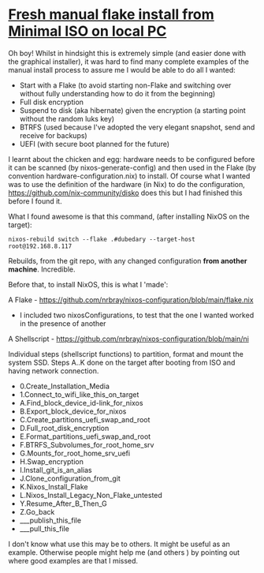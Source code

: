 # [Fresh manual flake install from Minimal ISO on local PC](https://github.com/nrbray/nixos-configuration)

Oh boy!  Whilst in hindsight this is extremely simple (and easier done with the graphical installer), it was hard to find many complete examples of the manual install process to assure me I would be able to do all I wanted:

  - Start with a Flake (to avoid starting non-Flake and switching over without fully understanding how to do it from the beginning)
  - Full disk encryption
  - Suspend to disk (aka hibernate) given the encryption (a starting point without the random luks key)
  - BTRFS (used because I've adopted the very elegant snapshot, send and receive for backups)
  - UEFI (with secure boot planned for the future)

I learnt about the chicken and egg: hardware needs to be configured before it can be scanned (by nixos-generate-config) and then used in the Flake (by convention hardware-configuration.nix) to install.  Of course what I wanted was to use the definition of the hardware (in Nix) to do the configuration, https://github.com/nix-community/disko does this but I had finished this before I found it.

What I found awesome is that this command, (after installing NixOS on the target):

```nixos-rebuild switch --flake .#dubedary --target-host root@192.168.8.117```

Rebuilds, from the git repo, with any changed configuration **from another machine**.  Incredible. 

Before that, to install NixOS, this is what I 'made':

A Flake - https://github.com/nrbray/nixos-configuration/blob/main/flake.nix

  - I included two nixosConfigurations, to test that the one I wanted worked in the presence of another  

A Shellscript - https://github.com/nrbray/nixos-configuration/blob/main/ni

Individual steps (shellscript functions) to partition, format and mount the system SSD.  Steps A..K done on the target after booting from ISO and having network connection.

  - 0.Create_Installation_Media
  - 1.Connect_to_wifi_like_this_on_target
  - A.Find_block_device_id-link_for_nixos
  - B.Export_block_device_for_nixos
  - C.Create_partitions_uefi_swap_and_root
  - D.Full_root_disk_encryption
  - E.Format_partitions_uefi_swap_and_root
  - F.BTRFS_Subvolumes_for_root_home_srv
  - G.Mounts_for_root_home_srv_uefi
  - H.Swap_encryption
  - I.Install_git_is_an_alias
  - J.Clone_configuration_from_git
  - K.Nixos_Install_Flake
  - L.Nixos_Install_Legacy_Non_Flake_untested
  - Y.Resume_After_B_Then_G
  - Z.Go_back
  - ___publish_this_file
  - ___pull_this_file

I don't know what use this may be to others.  It might be useful as an example.  Otherwise people might help me (and others ) by pointing out where good examples are that I missed.
